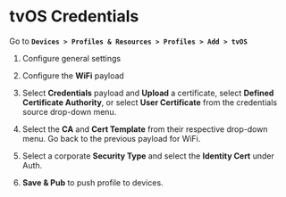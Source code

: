 # tvOS Credentials 

Go to **`Devices > Profiles & Resources > Profiles > Add > tvOS`**

1.  Configure general settings 

2.  Configure the **WiFi** payload

3.  Select **Credentials** payload and **Upload** a certificate, select
    **Defined Certificate Authority**, or select **User Certificate** from the
    credentials source drop-down menu.

4.  Select the **CA** and **Cert Template** from their respective drop-down
    menu. Go back to the previous payload for WiFi.

5.  Select a corporate **Security Type** and select the **Identity Cert** under
    Auth.

6.  **Save & Pub** to push profile to devices. 

